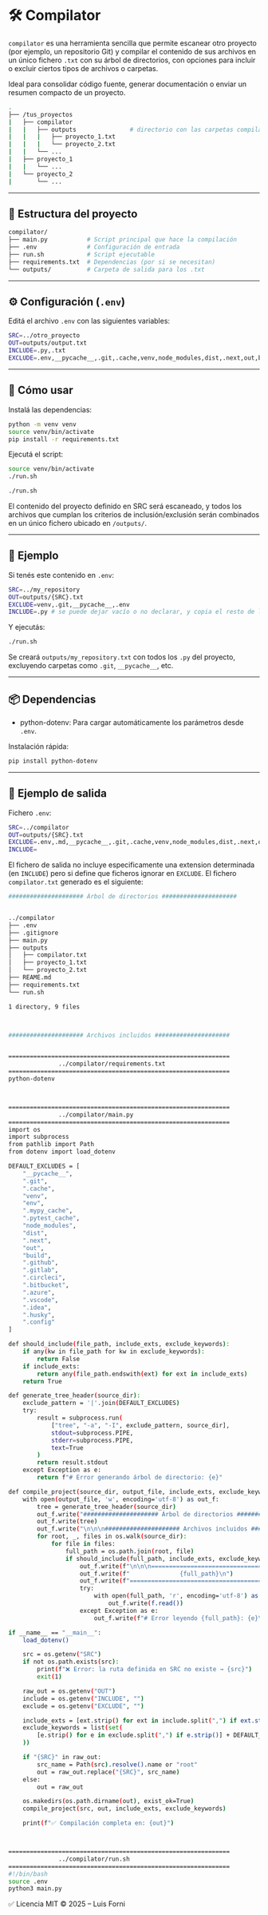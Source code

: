 # 🛠️ Compilator

`compilator` es una herramienta sencilla que permite escanear otro proyecto (por ejemplo, un repositorio Git) y compilar el contenido de sus archivos en un único fichero `.txt` con su árbol de directorios, con opciones para incluir o excluir ciertos tipos de archivos o carpetas.

Ideal para consolidar código fuente, generar documentación o enviar un resumen compacto de un proyecto.

```bash
.
├── /tus_proyectos
|   ├── compilator
|   |   ├── outputs               # directorio con las carpetas compiladas en un fichero .txt
|   |   |   ├── proyecto_1.txt
|   |   |   └── proyecto_2.txt
|   |   └── ...
|   ├── proyecto_1
|   |   └── ...
|   └── proyecto_2            
|       └── ...
```

---

## 📁 Estructura del proyecto

```bash
compilator/
├── main.py           # Script principal que hace la compilación
├── .env              # Configuración de entrada
├── run.sh            # Script ejecutable
├── requirements.txt  # Dependencias (por si se necesitan)
└── outputs/          # Carpeta de salida para los .txt
```

---

## ⚙️ Configuración (`.env`)

Editá el archivo `.env` con las siguientes variables:

```bash
SRC=../otro_proyecto                                                                # Ruta del proyecto a escanear
OUT=outputs/output.txt                                                              # Ruta del archivo de salida
INCLUDE=.py,.txt                                                                    # Extensiones a incluir (separadas por coma)
EXCLUDE=.env,__pycache__,.git,.cache,venv,node_modules,dist,.next,out,build         # Palabras clave o carpetas a excluir
```
---

## 🚀 Cómo usar
Instalá las dependencias:

```bash
python -m venv venv
source venv/bin/activate
pip install -r requirements.txt
```

Ejecutá el script:

```bash
source venv/bin/activate
./run.sh
```

```bash
./run.sh
```

El contenido del proyecto definido en SRC será escaneado, y todos los archivos que cumplan los criterios de inclusión/exclusión serán combinados en un único fichero ubicado en `/outputs/`.

---

## 🧪 Ejemplo

Si tenés este contenido en `.env`:

```bash
SRC=../my_repository
OUT=outputs/{SRC}.txt
EXCLUDE=venv,.git,__pycache__,.env
INCLUDE=.py # se puede dejar vacío o no declarar, y copia el resto de los ficheros
```

Y ejecutás:

```bash
./run.sh
```

Se creará `outputs/my_repository.txt` con todos los `.py` del proyecto, excluyendo carpetas como `.git`, `__pycache__`, etc.

---

## 📦 Dependencias

- python-dotenv: Para cargar automáticamente los parámetros desde `.env`.

Instalación rápida:

```bash
pip install python-dotenv
```

---

## 📜 Ejemplo de salida

Fichero `.env`:

```bash
SRC=../compilator
OUT=outputs/{SRC}.txt
EXCLUDE=.env,.md,__pycache__,.git,.cache,venv,node_modules,dist,.next,out,build,.github,.gitlab,.bitbucket,.azure-pipelines,.circleci,.husky
INCLUDE=
```

El fichero de salida no incluye especificamente una extension determinada (en `INCLUDE`) pero si define que ficheros ignorar en `EXCLUDE`. El fichero `compilator.txt` generado es el siguiente:

```bash
##################### Árbol de directorios #####################


../compilator
├── .env
├── .gitignore
├── main.py
├── outputs
│   ├── compilator.txt
│   ├── proyecto_1.txt
│   └── proyecto_2.txt
├── REAME.md
├── requirements.txt
└── run.sh

1 directory, 9 files



##################### Archivos incluidos #####################


==============================================================
              ../compilator/requirements.txt
==============================================================
python-dotenv



==============================================================
              ../compilator/main.py
==============================================================
import os
import subprocess
from pathlib import Path
from dotenv import load_dotenv

DEFAULT_EXCLUDES = [
    "__pycache__",
    ".git",
    ".cache",
    "venv",
    "env",
    ".mypy_cache",
    ".pytest_cache",
    "node_modules",
    "dist",
    ".next",
    "out",
    "build",
    ".github",
    ".gitlab",
    ".circleci",
    ".bitbucket",
    ".azure",
    ".vscode",
    ".idea",
    ".husky",
    ".config"
]

def should_include(file_path, include_exts, exclude_keywords):
    if any(kw in file_path for kw in exclude_keywords):
        return False
    if include_exts:
        return any(file_path.endswith(ext) for ext in include_exts)
    return True

def generate_tree_header(source_dir):
    exclude_pattern = '|'.join(DEFAULT_EXCLUDES)
    try:
        result = subprocess.run(
            ["tree", "-a", "-I", exclude_pattern, source_dir],
            stdout=subprocess.PIPE,
            stderr=subprocess.PIPE,
            text=True
        )
        return result.stdout
    except Exception as e:
        return f"# Error generando árbol de directorio: {e}"

def compile_project(source_dir, output_file, include_exts, exclude_keywords):
    with open(output_file, 'w', encoding='utf-8') as out_f:
        tree = generate_tree_header(source_dir)
        out_f.write("##################### Árbol de directorios #####################\n\n\n")
        out_f.write(tree)
        out_f.write("\n\n\n##################### Archivos incluidos #####################")
        for root, _, files in os.walk(source_dir):
            for file in files:
                full_path = os.path.join(root, file)
                if should_include(full_path, include_exts, exclude_keywords):
                    out_f.write(f"\n\n\n==============================================================\n")
                    out_f.write(f"              {full_path}\n")
                    out_f.write(f"==============================================================\n")
                    try:
                        with open(full_path, 'r', encoding='utf-8') as f:
                            out_f.write(f.read())
                    except Exception as e:
                        out_f.write(f"# Error leyendo {full_path}: {e}\n")

if __name__ == "__main__":
    load_dotenv()

    src = os.getenv("SRC")
    if not os.path.exists(src):
        print(f"❌ Error: la ruta definida en SRC no existe → {src}")
        exit(1)

    raw_out = os.getenv("OUT")
    include = os.getenv("INCLUDE", "")
    exclude = os.getenv("EXCLUDE", "")

    include_exts = [ext.strip() for ext in include.split(",") if ext.strip()]
    exclude_keywords = list(set(
        [e.strip() for e in exclude.split(",") if e.strip()] + DEFAULT_EXCLUDES
    ))

    if "{SRC}" in raw_out:
        src_name = Path(src).resolve().name or "root"
        out = raw_out.replace("{SRC}", src_name)
    else:
        out = raw_out

    os.makedirs(os.path.dirname(out), exist_ok=True)
    compile_project(src, out, include_exts, exclude_keywords)

    print(f"✅ Compilación completa en: {out}")



==============================================================
              ../compilator/run.sh
==============================================================
#!/bin/bash
source .env
python3 main.py
```

✅ Licencia
MIT © 2025 – Luis Forni
